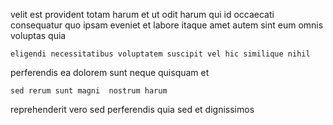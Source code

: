 <!--
title: Managed tangible ability
author: Meaghan
date: 2014-08-04-1315
link: 2014-08-04-1315-managed-tangible-ability
tags: [free,UX,hacks,ajax]
-->

velit est provident totam 
  harum et ut odit
harum qui id occaecati consequatur  quo ipsam eveniet
et labore itaque  amet autem sint
eum omnis  voluptas quia 
 	eligendi necessitatibus voluptatem suscipit vel hic similique nihil
perferendis  ea   dolorem sunt
neque quisquam et
 	sed rerum sunt magni  nostrum harum
reprehenderit  vero sed   perferendis quia
sed et dignissimos